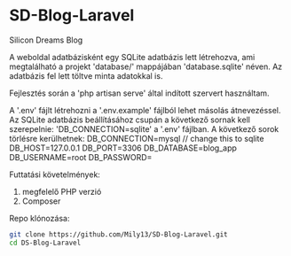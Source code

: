 # SD-Blog-Laravel
Silicon Dreams Blog

A weboldal adatbázisként egy SQLite adatbázis lett létrehozva, ami megtalálható a projekt 'database/' mappájában 'database.sqlite' néven.
Az adatbázis fel lett töltve minta adatokkal is.

Fejlesztés során a 'php artisan serve' által indított szervert használtam.

A '.env' fájlt létrehozni a '.env.example' fájlból lehet másolás átnevezéssel.
Az SQLite adatbázis beállításához csupán a következő sornak kell szerepelnie: 'DB_CONNECTION=sqlite' a '.env' fájlban.
A következő sorok törlésre kerülhetnek:
DB_CONNECTION=mysql  // change this to sqlite
DB_HOST=127.0.0.1
DB_PORT=3306
DB_DATABASE=blog_app
DB_USERNAME=root
DB_PASSWORD=

Futtatási követelmények:
1) megfelelő PHP verzió 
2) Composer

Repo klónozása:
```bash
git clone https://github.com/Mily13/SD-Blog-Laravel.git
cd DS-Blog-Laravel


